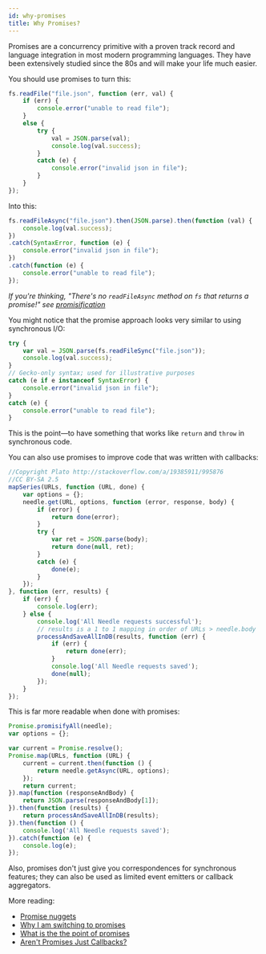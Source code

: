 ```yaml
---
id: why-promises
title: Why Promises?
---
```


Promises are a concurrency primitive with a proven track record and language integration in most modern programming languages. They have been extensively studied since the 80s and will make your life much easier.

You should use promises to turn this:

```js
fs.readFile("file.json", function (err, val) {
    if (err) {
        console.error("unable to read file");
    }
    else {
        try {
            val = JSON.parse(val);
            console.log(val.success);
        }
        catch (e) {
            console.error("invalid json in file");
        }
    }
});
```

Into this:

```js
fs.readFileAsync("file.json").then(JSON.parse).then(function (val) {
    console.log(val.success);
})
.catch(SyntaxError, function (e) {
    console.error("invalid json in file");
})
.catch(function (e) {
    console.error("unable to read file");
});
```

*If you're thinking, "There's no `readFileAsync` method on `fs` that returns a promise!" see [promisification](api/promisification.html)*

You might notice that the promise approach looks very similar to using synchronous I/O:

```js
try {
    var val = JSON.parse(fs.readFileSync("file.json"));
    console.log(val.success);
}
// Gecko-only syntax; used for illustrative purposes
catch (e if e instanceof SyntaxError) {
    console.error("invalid json in file");
}
catch (e) {
    console.error("unable to read file");
}
```

This is the point—to have something that works like `return` and `throw` in synchronous code.

You can also use promises to improve code that was written with callbacks:

```js
//Copyright Plato http://stackoverflow.com/a/19385911/995876
//CC BY-SA 2.5
mapSeries(URLs, function (URL, done) {
    var options = {};
    needle.get(URL, options, function (error, response, body) {
        if (error) {
            return done(error);
        }
        try {
            var ret = JSON.parse(body);
            return done(null, ret);
        }
        catch (e) {
            done(e);
        }
    });
}, function (err, results) {
    if (err) {
        console.log(err);
    } else {
        console.log('All Needle requests successful');
        // results is a 1 to 1 mapping in order of URLs > needle.body
        processAndSaveAllInDB(results, function (err) {
            if (err) {
                return done(err);
            }
            console.log('All Needle requests saved');
            done(null);
        });
    }
});
```

This is far more readable when done with promises:

```js
Promise.promisifyAll(needle);
var options = {};

var current = Promise.resolve();
Promise.map(URLs, function (URL) {
    current = current.then(function () {
        return needle.getAsync(URL, options);
    });
    return current;
}).map(function (responseAndBody) {
    return JSON.parse(responseAndBody[1]);
}).then(function (results) {
    return processAndSaveAllInDB(results);
}).then(function () {
    console.log('All Needle requests saved');
}).catch(function (e) {
    console.log(e);
});
```

Also, promises don't just give you correspondences for synchronous features; they can also be used as limited event emitters or callback aggregators.

More reading:

 - [Promise nuggets](https://promise-nuggets.github.io/)
 - [Why I am switching to promises](http://spion.github.io/posts/why-i-am-switching-to-promises.html)
 - [What is the the point of promises](http://domenic.me/2012/10/14/youre-missing-the-point-of-promises/#toc_1)
 - [Aren't Promises Just Callbacks?](http://stackoverflow.com/questions/22539815/arent-promises-just-callbacks)
